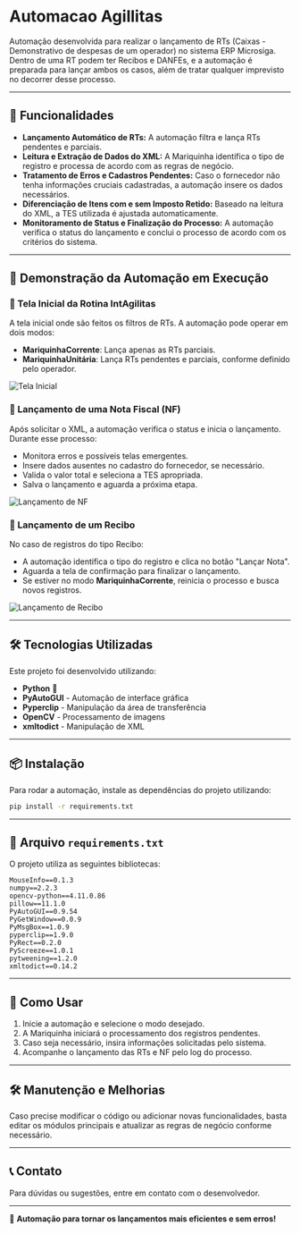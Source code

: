 # Automacao Agillitas

Automação desenvolvida para realizar o lançamento de RTs (Caixas - Demonstrativo de despesas de um operador) no sistema ERP Microsiga. Dentro de uma RT podem ter Recibos e DANFEs, e a automação é preparada para lançar ambos os casos, além de tratar qualquer imprevisto no decorrer desse processo.

---

## 📌 Funcionalidades

- **Lançamento Automático de RTs:** A automação filtra e lança RTs pendentes e parciais.
- **Leitura e Extração de Dados do XML:** A Mariquinha identifica o tipo de registro e processa de acordo com as regras de negócio.
- **Tratamento de Erros e Cadastros Pendentes:** Caso o fornecedor não tenha informações cruciais cadastradas, a automação insere os dados necessários.
- **Diferenciação de Itens com e sem Imposto Retido:** Baseado na leitura do XML, a TES utilizada é ajustada automaticamente.
- **Monitoramento de Status e Finalização do Processo:** A automação verifica o status do lançamento e conclui o processo de acordo com os critérios do sistema.

---

## 🚀 Demonstração da Automação em Execução

### 📌 Tela Inicial da Rotina IntAgilitas

A tela inicial onde são feitos os filtros de RTs. A automação pode operar em dois modos:
- **MariquinhaCorrente**: Lança apenas as RTs parciais.
- **MariquinhaUnitária**: Lança RTs pendentes e parciais, conforme definido pelo operador.

![Tela Inicial](https://github.com/user-attachments/assets/61cbee0c-9ee4-4faa-bfd9-d7d2e25f33a6)

### 📌 Lançamento de uma Nota Fiscal (NF)

Após solicitar o XML, a automação verifica o status e inicia o lançamento. Durante esse processo:
- Monitora erros e possíveis telas emergentes.
- Insere dados ausentes no cadastro do fornecedor, se necessário.
- Valida o valor total e seleciona a TES apropriada.
- Salva o lançamento e aguarda a próxima etapa.

![Lançamento de NF](https://github.com/user-attachments/assets/17f2fb79-335c-4644-bf2e-05cfa20c291b)

### 📌 Lançamento de um Recibo

No caso de registros do tipo Recibo:
- A automação identifica o tipo do registro e clica no botão "Lançar Nota".
- Aguarda a tela de confirmação para finalizar o lançamento.
- Se estiver no modo **MariquinhaCorrente**, reinicia o processo e busca novos registros.

![Lançamento de Recibo](https://github.com/user-attachments/assets/bb157bce-15f5-4953-884c-38e555d8a2c4)

---

## 🛠 Tecnologias Utilizadas

Este projeto foi desenvolvido utilizando:

- **Python** 🐍
- **PyAutoGUI** - Automação de interface gráfica
- **Pyperclip** - Manipulação da área de transferência
- **OpenCV** - Processamento de imagens
- **xmltodict** - Manipulação de XML

---

## 📦 Instalação

Para rodar a automação, instale as dependências do projeto utilizando:

```sh
pip install -r requirements.txt
```

---

## 📝 Arquivo `requirements.txt`

O projeto utiliza as seguintes bibliotecas:

```
MouseInfo==0.1.3
numpy==2.2.3
opencv-python==4.11.0.86
pillow==11.1.0
PyAutoGUI==0.9.54
PyGetWindow==0.0.9
PyMsgBox==1.0.9
pyperclip==1.9.0
PyRect==0.2.0
PyScreeze==1.0.1
pytweening==1.2.0
xmltodict==0.14.2
```

---

## 📌 Como Usar

1. Inicie a automação e selecione o modo desejado.
2. A Mariquinha iniciará o processamento dos registros pendentes.
3. Caso seja necessário, insira informações solicitadas pelo sistema.
4. Acompanhe o lançamento das RTs e NF pelo log do processo.

---

## 🛠 Manutenção e Melhorias

Caso precise modificar o código ou adicionar novas funcionalidades, basta editar os módulos principais e atualizar as regras de negócio conforme necessário.

---

## 📞 Contato

Para dúvidas ou sugestões, entre em contato com o desenvolvedor.

---

🚀 **Automação para tornar os lançamentos mais eficientes e sem erros!**
